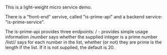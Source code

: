 This is a light-weight micro service demo.

There is a "front-end" servive, called "is-prime-api" and a backend service: "is-prime-service".

The is-prime-api provides three endpoints:
	/ - provides simple usage information
	/_number_ says whether the supplied integer is a prime number
	/list/<start>/<count> says for each number in the list, whether (or not) they are prime
		<count> is the length if the list. If it is not supplied, the default is 20.	
